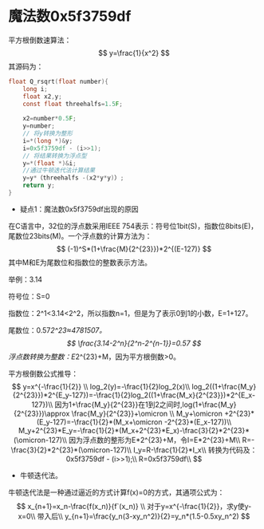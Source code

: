 # 魔法数0x5f3759df

平方根倒数速算法：
$$
y=\frac{1}{x^2}
$$
其源码为：

```c
float Q_rsqrt(float number){
    long i;
    float x2,y;
    const float threehalfs=1.5F;
 	
    x2=number*0.5F;
    y=number;
 	// 将y转换为整形
    i=*(long *)&y;
    i=0x5f3759df - (i>>1);
    // 将结果转换为浮点型
    y=*(float *)&i;
    //通过牛顿迭代法计算结果
    y=y*（threehalfs -(x2*y*y)）;
    return y;
}
```

- 疑点1：魔法数0x5f3759df出现的原因

在C语言中，32位的浮点数采用IEEE 754表示：符号位1bit(S)，指数位8bits(E)，尾数位23bits(M)。一个浮点数的计算方法为：
$$
(-1)^S*(1+\frac{M}{2^{23}})*2^{(E-127)}
$$
其中M和E为尾数位和指数位的整数表示方法。

举例：3.14

符号位：S=0

指数位：2^1<3.14<2^2，所以指数n=1，但是为了表示0到1的小数，E=1+127。

尾数位：0.57*2^23≈4781507。
$$
\frac{3.14-2^n}{2^n-2^{n-1}}=0.57
$$
浮点数转换为整数：E*2^{23}+M，因为平方根倒数>0。

平方根倒数公式推导：
$$
y=x^{-\frac{1}{2}} \\
log_2(y)=-\frac{1}{2}log_2(x)\\
log_2((1+\frac{M_y}{2^{23}})*2^{E_y-127})=-\frac{1}{2}log_2((1+\frac{M_x}{2^{23}})*2^{E_x-127})\\
因为1+\frac{M_y}{2^{23}}在1到2之间时,log(1+\frac{M_y}{2^{23}})\approx \frac{M_y}{2^{23}}+\omicron \\
M_y+\omicron +2^{23}*(E_y-127)=-\frac{1}{2}*(M_x+\omicron -2^{23}*(E_x-127))\\
M_y+2^{23}*E_y=-\frac{1}{2}*(M_x+2^{23}*E_x)-\frac{3}{2}*2^{23}*(\omicron-127)\\
因为浮点数的整形为E*2^{23}+M，令I=E*2^{23}+M\\
R=-\frac{3}{2}*2^{23}*(\omicron-127)\\
I_y=R-\frac{1}{2}*I_x\\
转换为代码及：0x5f3759df - (i>>1);\\
R=0x5f3759df\\
$$

- 牛顿迭代法。

牛顿迭代法是一种通过逼近的方式计算f(x)=0的方式，其通项公式为：
$$
x_{n+1}=x_n-\frac{f(x_n)}{f`(x_n)} \\
对于y=x^{-\frac{1}{2}}，求y使y-x=0\\
带入后\\
y_{n+1}=\frac{y_n(3-xy_n^2)}{2}=y_n*(1.5-0.5xy_n^2)
$$
